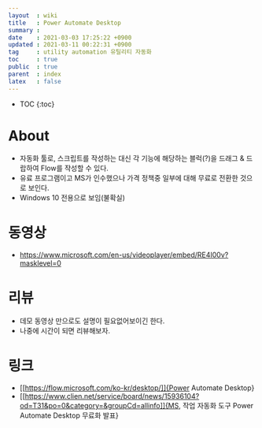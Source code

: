 ```yaml
---
layout  : wiki
title   : Power Automate Desktop
summary : 
date    : 2021-03-03 17:25:22 +0900
updated : 2021-03-11 00:22:31 +0900
tag     : utility automation 유틸리티 자동화
toc     : true
public  : true
parent  : index 
latex   : false
---
```

* TOC
{:toc}

# About
- 자동화 툴로, 스크립트를 작성하는 대신 각 기능에 해당하는 블럭(?)을 드래그 & 드랍하여 Flow를 작성할 수 있다.
- 유료 프로그램이고 MS가 인수했으나 가격 정책중 일부에 대해 무료로 전환한 것으로 보인다.
- Windows 10 전용으로 보임(불확실)

# 동영상
- https://www.microsoft.com/en-us/videoplayer/embed/RE4I00v?masklevel=0

# 리뷰
- 데모 동영상 만으로도 설명이 필요없어보이긴 한다.
- 나중에 시간이 되면 리뷰해보자.

# 링크

- [[https://flow.microsoft.com/ko-kr/desktop/]]{Power Automate Desktop}
- [[https://www.clien.net/service/board/news/15936104?od=T31&po=0&category=&groupCd=allinfo]]{MS, 작업 자동화 도구 Power Automate Desktop 무료화 발표}
